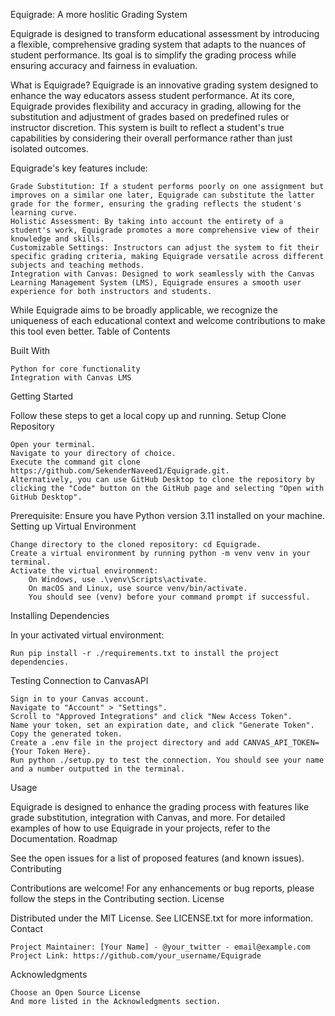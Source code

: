 Equigrade: A more hoslitic Grading System

Equigrade is designed to transform educational assessment by introducing a flexible, comprehensive grading system that adapts to the nuances of student performance. Its goal is to simplify the grading process while ensuring accuracy and fairness in evaluation.

What is Equigrade?
Equigrade is an innovative grading system designed to enhance the way educators assess student performance. At its core, Equigrade provides flexibility and accuracy in grading, allowing for the substitution and adjustment of grades based on predefined rules or instructor discretion. This system is built to reflect a student's true capabilities by considering their overall performance rather than just isolated outcomes.

Equigrade's key features include:

    Grade Substitution: If a student performs poorly on one assignment but improves on a similar one later, Equigrade can substitute the latter grade for the former, ensuring the grading reflects the student's learning curve.
    Holistic Assessment: By taking into account the entirety of a student's work, Equigrade promotes a more comprehensive view of their knowledge and skills.
    Customizable Settings: Instructors can adjust the system to fit their specific grading criteria, making Equigrade versatile across different subjects and teaching methods.
    Integration with Canvas: Designed to work seamlessly with the Canvas Learning Management System (LMS), Equigrade ensures a smooth user experience for both instructors and students.

While Equigrade aims to be broadly applicable, we recognize the uniqueness of each educational context and welcome contributions to make this tool even better.
Table of Contents

Built With

    Python for core functionality
    Integration with Canvas LMS

Getting Started

Follow these steps to get a local copy up and running.
Setup
Clone Repository

    Open your terminal.
    Navigate to your directory of choice.
    Execute the command git clone https://github.com/SekenderNaveed1/Equigrade.git.
    Alternatively, you can use GitHub Desktop to clone the repository by clicking the "Code" button on the GitHub page and selecting "Open with GitHub Desktop".

Prerequisite: Ensure you have Python version 3.11 installed on your machine.
Setting up Virtual Environment

    Change directory to the cloned repository: cd Equigrade.
    Create a virtual environment by running python -m venv venv in your terminal.
    Activate the virtual environment:
        On Windows, use .\venv\Scripts\activate.
        On macOS and Linux, use source venv/bin/activate.
        You should see (venv) before your command prompt if successful.

Installing Dependencies

In your activated virtual environment:

    Run pip install -r ./requirements.txt to install the project dependencies.

Testing Connection to CanvasAPI

    Sign in to your Canvas account.
    Navigate to "Account" > "Settings".
    Scroll to "Approved Integrations" and click "New Access Token".
    Name your token, set an expiration date, and click "Generate Token".
    Copy the generated token.
    Create a .env file in the project directory and add CANVAS_API_TOKEN={Your Token Here}.
    Run python ./setup.py to test the connection. You should see your name and a number outputted in the terminal.

Usage

Equigrade is designed to enhance the grading process with features like grade substitution, integration with Canvas, and more. For detailed examples of how to use Equigrade in your projects, refer to the Documentation.
Roadmap

See the open issues for a list of proposed features (and known issues).
Contributing

Contributions are welcome! For any enhancements or bug reports, please follow the steps in the Contributing section.
License

Distributed under the MIT License. See LICENSE.txt for more information.
Contact

    Project Maintainer: [Your Name] - @your_twitter - email@example.com
    Project Link: https://github.com/your_username/Equigrade

Acknowledgments

    Choose an Open Source License
    And more listed in the Acknowledgments section.
